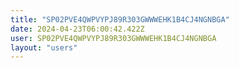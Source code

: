 ```yaml
---
title: "SP02PVE4QWPVYPJ89R303GWWWEHK1B4CJ4NGNBGA"
date: 2024-04-23T06:00:42.422Z
user: SP02PVE4QWPVYPJ89R303GWWWEHK1B4CJ4NGNBGA
layout: "users"
---
```

    